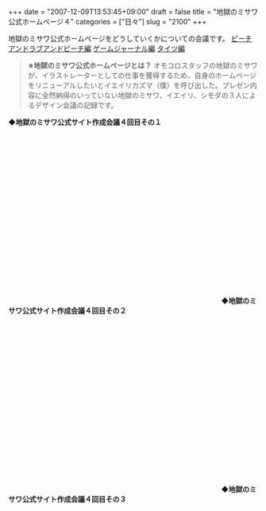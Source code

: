 +++
date = "2007-12-09T13:53:45+09:00"
draft = false
title = "地獄のミサワ公式ホームページ４"
categories = ["日々"]
slug = "2100"
+++

地獄のミサワ公式ホームページをどうしていくかについての会議です。
<a href="http://blog.hbkr.jp/?eid=1236" target="_blank">ピーチアンドラブアンドピーチ編</a>
<a href="http://blog.hbkr.jp/?eid=1242" target="_blank">ゲームジャーナル編</a>
<a href="http://blog.hbkr.jp/?eid=1246" target="_blank">タイツ編</a>
<blockquote><strong>※地獄のミサワ公式ホームページとは？</strong>
オモコロスタッフの地獄のミサワが、イラストレーターとしての仕事を獲得するため、自身のホームページをリニューアルしたいとイエイリカズマ（僕）を呼び出した。プレゼン内容に全然納得のいっていない地獄のミサワ、イエイリ、シモダの３人によるデザイン会議の記録です。</blockquote>
<strong>◆地獄のミサワ公式サイト作成会議４回目その１</strong>
<object width="425" height="355"><param name="movie" value="http://www.youtube.com/v/Hsr845ABl2U&rel=1"></param><param name="wmode" value="transparent"></param><embed src="http://www.youtube.com/v/Hsr845ABl2U&rel=1" type="application/x-shockwave-flash" wmode="transparent" width="425" height="355"></embed></object>
<strong>◆地獄のミサワ公式サイト作成会議４回目その２</strong>
<object width="425" height="355"><param name="movie" value="http://www.youtube.com/v/6WWV5GUFlkU&rel=1"></param><param name="wmode" value="transparent"></param><embed src="http://www.youtube.com/v/6WWV5GUFlkU&rel=1" type="application/x-shockwave-flash" wmode="transparent" width="425" height="355"></embed></object>
<strong>◆地獄のミサワ公式サイト作成会議４回目その３</strong>
<object width="425" height="355"><param name="movie" value="http://www.youtube.com/v/sL_RSb_-NZU&rel=1"></param><param name="wmode" value="transparent"></param><embed src="http://www.youtube.com/v/sL_RSb_-NZU&rel=1" type="application/x-shockwave-flash" wmode="transparent" width="425" height="355"></embed></object>
